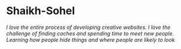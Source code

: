 # Shaikh-Sohel
*I love the entire process of developing creative websites. I love the challenge of finding caches and spending time to meet new people. Learning how people hide things and where people are likely to look*
